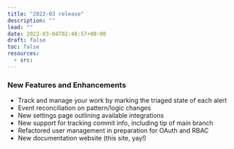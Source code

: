 ```yaml
---
title: "2022-03 release"
description: ""
lead: ""
date: 2022-03-04T02:48:57+00:00
draft: false
toc: false
resources:
  - src:
---
```


### New Features and Enhancements

- Track and manage your work by marking the triaged state of each alert
- Event reconciliation on pattern/logic changes
- New settings page outlining available integrations
- New support for tracking commit info, including tip of main branch
- Refactored user management in preparation for OAuth and RBAC
- New documentation website (this site, yay!)
